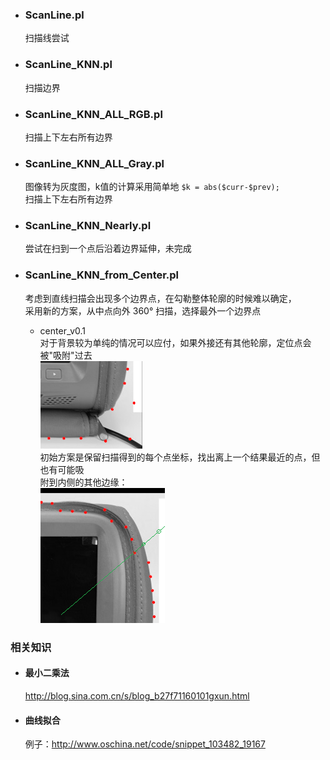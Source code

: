 * ### ScanLine.pl  
  扫描线尝试  

* ### ScanLine_KNN.pl  
  扫描边界  

* ### ScanLine_KNN_ALL_RGB.pl  
  扫描上下左右所有边界  

* ### ScanLine_KNN_ALL_Gray.pl  
  图像转为灰度图，k值的计算采用简单地 `$k = abs($curr-$prev);`  
  扫描上下左右所有边界  

* ### ScanLine_KNN_Nearly.pl  
  尝试在扫到一个点后沿着边界延伸，未完成  

* ### ScanLine_KNN_from_Center.pl  
  考虑到直线扫描会出现多个边界点，在勾勒整体轮廓的时候难以确定，  
  采用新的方案，从中点向外 360° 扫描，选择最外一个边界点  

  * center_v0.1  
    对于背景较为单纯的情况可以应付，如果外接还有其他轮廓，定位点会被"吸附"过去  
    ![](./v0.1.png)  
    初始方案是保留扫描得到的每个点坐标，找出离上一个结果最近的点，但也有可能吸  
    附到内侧的其他边缘：  
    ![](./v0.11.png)  





### 相关知识
* #### 最小二乘法  
  http://blog.sina.com.cn/s/blog_b27f71160101gxun.html

* #### 曲线拟合  
  例子：http://www.oschina.net/code/snippet_103482_19167  

  